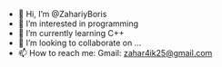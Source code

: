 - 👋 Hi, I’m @ZahariyBoris
- 👀 I’m interested in programming
- 🌱 I’m currently learning C++
- 💞️ I’m looking to collaborate on ...
- 📫 How to reach me:
  Gmail: zahar4ik25@gmail.com

<!---
ZahariyBoris/ZahariyBoris is a ✨ special ✨ repository because its `README.md` (this file) appears on your GitHub profile.
You can click the Preview link to take a look at your changes.
--->
